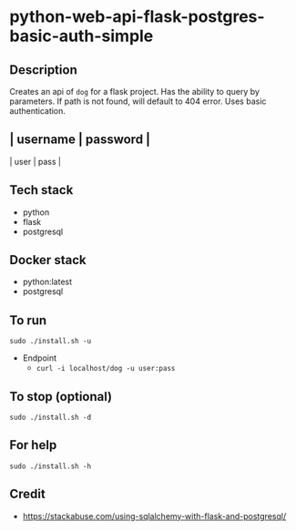 # python-web-api-flask-postgres-basic-auth-simple

## Description
Creates an api of `dog` for a flask project.
Has the ability to query by parameters.
If path is not found, will default to 404 error.
Uses basic authentication.

| username | password |
-----------------------
| user | pass |

## Tech stack
- python
- flask
- postgresql

## Docker stack
- python:latest
- postgresql

## To run
`sudo ./install.sh -u`
- Endpoint
  - `curl -i localhost/dog -u user:pass`

## To stop (optional)
`sudo ./install.sh -d`

## For help
`sudo ./install.sh -h`

## Credit
- https://stackabuse.com/using-sqlalchemy-with-flask-and-postgresql/
